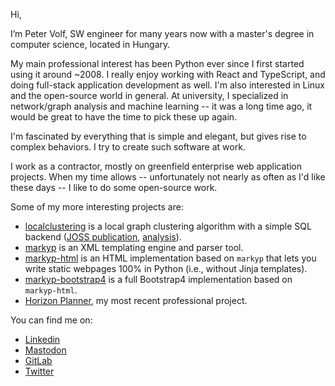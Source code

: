 Hi,

I’m Peter Volf, SW engineer for many years now with a master's degree in computer science, located in Hungary.

My main professional interest has been Python ever since I first started using it around ~2008. I really enjoy working with React and TypeScript, and doing full-stack application development as well. I'm also interested in Linux and the open-source world in general. At university, I specialized in network/graph analysis and machine learning -- it was a long time ago, it would be great to have the time to pick these up again.

I'm fascinated by everything that is simple and elegant, but gives rise to complex behaviors. I try to create such software at work.

I work as a contractor, mostly on greenfield enterprise web application projects. When my time allows -- unfortunately not nearly as often as I'd like these days -- I like to do some open-source work.

Some of my more interesting projects are:
- [localclustering](https://github.com/volfpeter/localclustering) is a local graph clustering algorithm with a simple SQL backend ([JOSS publication](https://joss.theoj.org/papers/10.21105/joss.00960), [analysis](https://github.com/volfpeter/localclustering/blob/master/documents/Algorithm%20Analysis%20with%20the%20Spotify%20Related%20Artists%20Graph.ipynb)).
- [markyp](https://github.com/volfpeter/markyp) is an XML templating engine and parser tool.
- [markyp-html](https://github.com/volfpeter/markyp-html) is an HTML implementation based on `markyp` that lets you write static webpages 100% in Python (i.e., without Jinja templates).
- [markyp-bootstrap4](https://github.com/volfpeter/markyp-bootstrap4) is a full Bootstrap4 implementation based on `markyp-html`.
- [Horizon Planner](https://milinnovations.gitlab.io/horizon-developer-blog/), my most recent professional project.

You can find me on:
- [Linkedin](https://www.linkedin.com/in/volfpeter/)
- [Mastodon](https://mastodon.social/@volfpeter)
- [GitLab](https://gitlab.com/volfpeter)
- [Twitter](https://twitter.com/volfpeter)
